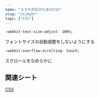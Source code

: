```yaml
---
name: "スマホ対応のためのCSS"
slug: "zxjmyhr"
tags: ["CSS"]
---
```


```css
-webkit-text-size-adjust: 100%;
```

フォントサイズの自動調整をしないようにする

```css
-webkit-overflow-scrolling: touch;
```

スクロールをなめらかに


## 関連シート

[CSS](https://hackersheet.com/lbbxcpx/sheets/hatiotl)

